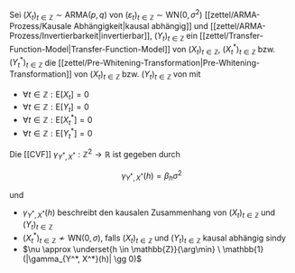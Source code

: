 Sei $(X_t)_{t \in \mathbb{Z}} \sim \text{ARMA}(p, q)$ von $(\varepsilon_t)_{t \in \mathbb{Z}} \sim \text{WN}(0, \sigma^2)$ [[zettel/ARMA-Prozess/Kausale Abhängigkeit|kausal abhängig]] und [[zettel/ARMA-Prozess/Invertierbarkeit|invertierbar]], $(Y_t)_{t \in \mathbb{Z}}$ ein [[zettel/Transfer-Function-Model|Transfer-Function-Model]] von $(X_t)_{t \in \mathbb{Z}}$, $(X_t^*)_{t \in \mathbb{Z}}$ bzw. $(Y_t^*)_{t \in \mathbb{Z}}$ die [[zettel/Pre-Whitening-Transformation|Pre-Whitening-Transformation]] von $(X_t)_{t \in \mathbb{Z}}$ bzw. $(Y_t)_{t \in \mathbb{Z}}$ von  mit
- $\forall t \in \mathbb{Z} : \text{E}[X_t] = 0$
- $\forall t \in \mathbb{Z} : \text{E}[Y_t] = 0$
- $\forall t \in \mathbb{Z} : \text{E}[X_t^*] = 0$
- $\forall t \in \mathbb{Z} : \text{E}[Y_t^*] = 0$

Die [[CVF]] $\gamma_{Y^*, X^*} : \mathbb{Z}^2 \to \mathbb{R}$ ist gegeben durch

$$
	\gamma_{Y^*, X^*}(h) = \beta_h \sigma^2
$$

und
- $\gamma_{Y^*, X^*}(h)$ beschreibt den kausalen Zusammenhang von $(X_t)_{t \in \mathbb{Z}}$ und $(Y_t)_{t \in \mathbb{Z}}$
- $(X_t^*)_{t \in \mathbb{Z}} \not\sim \text{WN}(0, \sigma)$, falls $(X_t)_{t \in \mathbb{Z}}$ und $(Y_t)_{t \in \mathbb{Z}}$ kausal abhängig sindy
- $\nu \approx \underset{h \in \mathbb{Z}}{\arg\min} \ \mathbb{1}(|\gamma_{Y^*, X^*}(h)| \gg 0)$
